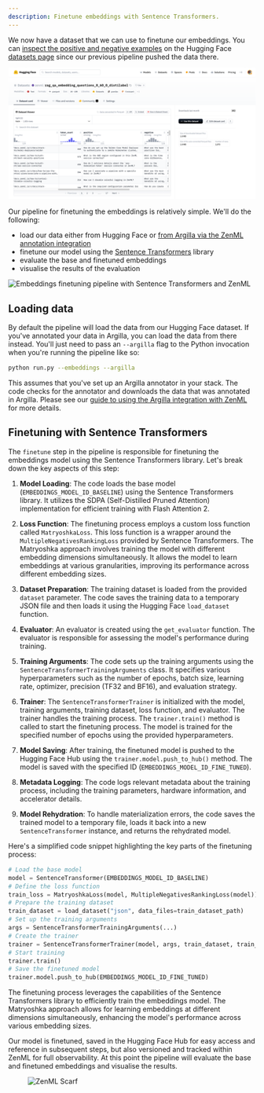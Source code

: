 ```yaml
---
description: Finetune embeddings with Sentence Transformers.
---
```


We now have a dataset that we can use to finetune our embeddings. You can
[inspect the positive and negative examples](https://huggingface.co/datasets/zenml/rag_qa_embedding_questions_0_60_0_distilabel) on the Hugging Face [datasets page](https://huggingface.co/datasets/zenml/rag_qa_embedding_questions_0_60_0_distilabel) since
our previous pipeline pushed the data there.

![Synthetic data generated with distilabel for embeddings finetuning](../../../.gitbook/assets/distilabel-synthetic-dataset-hf.png)

Our pipeline for finetuning the embeddings is relatively simple. We'll do the
following:

- load our data either from Hugging Face or [from Argilla via the ZenML
  annotation integration](../../../component-guide/annotators/argilla.md)
- finetune our model using the [Sentence
  Transformers](https://www.sbert.net/) library
- evaluate the base and finetuned embeddings
- visualise the results of the evaluation

![Embeddings finetuning pipeline with Sentence Transformers and
ZenML](../../../.gitbook/assets/rag-finetuning-embeddings-pipeline.png)

## Loading data

By default the pipeline will load the data from our Hugging Face dataset. If
you've annotated your data in Argilla, you can load the data from there instead.
You'll just need to pass an `--argilla` flag to the Python invocation when
you're running the pipeline like so:

```bash
python run.py --embeddings --argilla
```

This assumes that you've set up an Argilla annotator in your stack. The code
checks for the annotator and downloads the data that was annotated in Argilla.
Please see our [guide to using the Argilla integration with ZenML](../../../component-guide/annotators/argilla.md) for more details.

## Finetuning with Sentence Transformers

The `finetune` step in the pipeline is responsible for finetuning the embeddings model using the Sentence Transformers library. Let's break down the key aspects of this step:

1. **Model Loading**: The code loads the base model (`EMBEDDINGS_MODEL_ID_BASELINE`) using the Sentence Transformers library. It utilizes the SDPA (Self-Distilled Pruned Attention) implementation for efficient training with Flash Attention 2.

2. **Loss Function**: The finetuning process employs a custom loss function called `MatryoshkaLoss`. This loss function is a wrapper around the `MultipleNegativesRankingLoss` provided by Sentence Transformers. The Matryoshka approach involves training the model with different embedding dimensions simultaneously. It allows the model to learn embeddings at various granularities, improving its performance across different embedding sizes.

3. **Dataset Preparation**: The training dataset is loaded from the provided `dataset` parameter. The code saves the training data to a temporary JSON file and then loads it using the Hugging Face `load_dataset` function.

4. **Evaluator**: An evaluator is created using the `get_evaluator` function. The evaluator is responsible for assessing the model's performance during training.

5. **Training Arguments**: The code sets up the training arguments using the `SentenceTransformerTrainingArguments` class. It specifies various hyperparameters such as the number of epochs, batch size, learning rate, optimizer, precision (TF32 and BF16), and evaluation strategy.

6. **Trainer**: The `SentenceTransformerTrainer` is initialized with the model,
   training arguments, training dataset, loss function, and evaluator. The
   trainer handles the training process. The `trainer.train()` method is called
   to start the finetuning process. The model is trained for the specified
   number of epochs using the provided hyperparameters.

7. **Model Saving**: After training, the finetuned model is pushed to the Hugging Face Hub using the `trainer.model.push_to_hub()` method. The model is saved with the specified ID (`EMBEDDINGS_MODEL_ID_FINE_TUNED`).

9. **Metadata Logging**: The code logs relevant metadata about the training process, including the training parameters, hardware information, and accelerator details.

10. **Model Rehydration**: To handle materialization errors, the code saves the trained model to a temporary file, loads it back into a new `SentenceTransformer` instance, and returns the rehydrated model.

Here's a simplified code snippet highlighting the key parts of the finetuning process:

```python
# Load the base model
model = SentenceTransformer(EMBEDDINGS_MODEL_ID_BASELINE)
# Define the loss function
train_loss = MatryoshkaLoss(model, MultipleNegativesRankingLoss(model))
# Prepare the training dataset
train_dataset = load_dataset("json", data_files=train_dataset_path)
# Set up the training arguments
args = SentenceTransformerTrainingArguments(...)
# Create the trainer
trainer = SentenceTransformerTrainer(model, args, train_dataset, train_loss)
# Start training
trainer.train()
# Save the finetuned model
trainer.model.push_to_hub(EMBEDDINGS_MODEL_ID_FINE_TUNED)
```

The finetuning process leverages the capabilities of the Sentence Transformers library to efficiently train the embeddings model. The Matryoshka approach allows for learning embeddings at different dimensions simultaneously, enhancing the model's performance across various embedding sizes.

Our model is finetuned, saved in the Hugging Face Hub for easy access and
reference in subsequent steps, but also versioned and tracked within ZenML for
full observability. At this point the pipeline will evaluate the base and
finetuned embeddings and visualise the results.

<!-- For scarf -->
<figure><img alt="ZenML Scarf" referrerpolicy="no-referrer-when-downgrade" src="https://static.scarf.sh/a.png?x-pxid=f0b4f458-0a54-4fcd-aa95-d5ee424815bc" /></figure>


